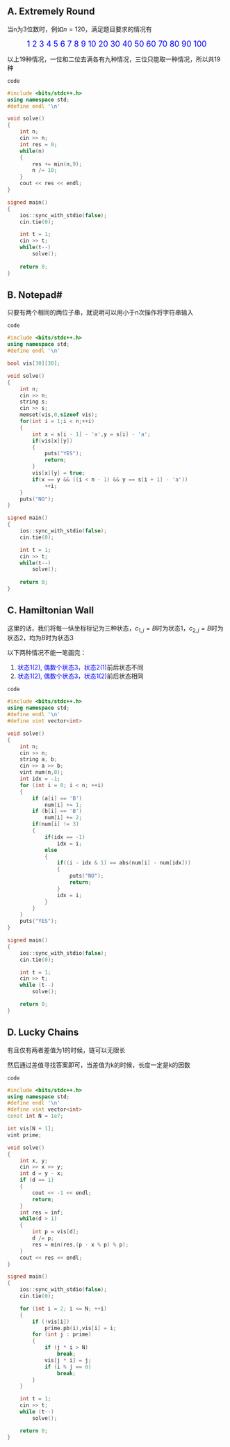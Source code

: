 ## A. Extremely Round

当n为3位数时，例如$n=120$，满足题目要求的情况有

<center><font size='4' color='blue'>1 2 3 4 5 6 7 8 9 10 20 30 40 50 60 70 80 90 100</font></center>

以上19种情况，一位和二位去满各有九种情况，三位只能取一种情况，所以共19种

`code`

```c++
#include <bits/stdc++.h>
using namespace std;
#define endl '\n'

void solve()
{
	int n;
	cin >> n;
	int res = 0;
	while(n)
	{
		res += min(n,9);
		n /= 10;
	}
	cout << res << endl;
}

signed main()
{
    ios::sync_with_stdio(false);
    cin.tie(0);

	int t = 1;
	cin >> t;
	while(t--)
		solve();
    
    return 0;
}
```



## B. Notepad#

只要有两个相同的两位子串，就说明可以用小于n次操作将字符串输入

`code`

```c++
#include <bits/stdc++.h>
using namespace std;
#define endl '\n'

bool vis[30][30];

void solve()
{
	int n;
	cin >> n;
	string s;
	cin >> s;
	memset(vis,0,sizeof vis);
	for(int i = 1;i < n;++i)
	{
		int x = s[i - 1] - 'a',y = s[i] - 'a';
		if(vis[x][y])
		{
			puts("YES");
			return;
		}
		vis[x][y] = true;
		if(x == y && ((i < n - 1) && y == s[i + 1] - 'a'))
			++i;
	}
	puts("NO");
}

signed main()
{
    ios::sync_with_stdio(false);
    cin.tie(0);

	int t = 1;
	cin >> t;
	while(t--)
		solve();
    
    return 0;
}
```



## C. Hamiltonian Wall

这里的话，我们将每一纵坐标标记为三种状态，$c_{1,j}=B$时为状态1，$c_{2,j}=B$时为状态2，均为$B$时为状态3

以下两种情况不能一笔画完：

1. <font color="blue">状态1(2), 偶数个状态3，状态2(1)</font>前后状态不同
2. <font color="blue">状态1(2), 偶数个状态3，状态1(2)</font>前后状态相同

`code`

```c++
#include <bits/stdc++.h>
using namespace std;
#define endl '\n'
#define vint vector<int>

void solve()
{
    int n;
    cin >> n;
    string a, b;
    cin >> a >> b;
    vint num(n,0);
    int idx = -1;
    for (int i = 0; i < n; ++i)
    {
        if (a[i] == 'B')
            num[i] += 1;
        if (b[i] == 'B')
            num[i] += 2;
        if(num[i] != 3)
        {
        	if(idx == -1)
        		idx = i;
        	else
        	{
        		if((i - idx & 1) == abs(num[i] - num[idx]))
        		{
        			puts("NO");
        			return;
        		}
        		idx = i;
        	}
        }
    }
    puts("YES");
}

signed main()
{
    ios::sync_with_stdio(false);
    cin.tie(0);

    int t = 1;
    cin >> t;
    while (t--)
        solve();

    return 0;
}
```


## D. Lucky Chains

有且仅有两者差值为1的时候，链可以无限长

然后通过差值寻找答案即可，当差值为k的时候，长度一定是k的因数

`code`

```c++
#include <bits/stdc++.h>
using namespace std;
#define endl '\n'
#define vint vector<int>
const int N = 1e7;

int vis[N + 1];
vint prime;

void solve()
{
    int x, y;
    cin >> x >> y;
    int d = y - x;
    if (d == 1)
    {
        cout << -1 << endl;
        return;
    }
    int res = inf;
    while(d > 1)
    {
    	int p = vis[d];
    	d /= p;	
    	res = min(res,(p - x % p) % p);
    }
    cout << res << endl;
}

signed main()
{
    ios::sync_with_stdio(false);
    cin.tie(0);

    for (int i = 2; i <= N; ++i)
    {
        if (!vis[i])
            prime.pb(i),vis[i] = i;
        for (int j : prime)
        {
            if (j * i > N)
                break;
            vis[j * i] = j;
            if (i % j == 0)
                break;
        }
    }

    int t = 1;
    cin >> t;
    while (t--)
        solve();

    return 0;
}
```



